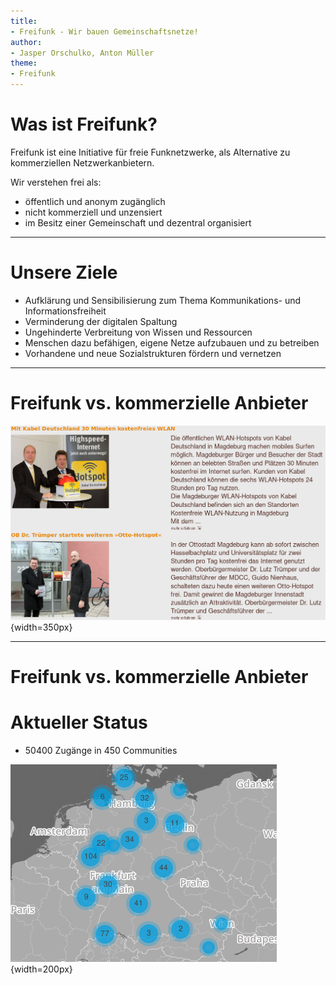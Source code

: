 ```yaml
---
title:
- Freifunk - Wir bauen Gemeinschaftsnetze!
author:
- Jasper Orschulko, Anton Müller
theme:
- Freifunk
---
```


# Was ist Freifunk?
Freifunk ist eine Initiative für freie Funknetzwerke, als Alternative zu kommerziellen Netzwerkanbietern.

Wir verstehen frei als:

- öffentlich und anonym zugänglich
- nicht kommerziell und unzensiert
- im Besitz einer Gemeinschaft und dezentral organisiert

---

# Unsere Ziele
- Aufklärung und Sensibilisierung zum Thema Kommunikations- und Informationsfreiheit
- Verminderung der digitalen Spaltung
- Ungehinderte Verbreitung von Wissen und Ressourcen
- Menschen dazu befähigen, eigene Netze aufzubauen und zu betreiben
- Vorhandene und neue Sozialstrukturen fördern und vernetzen

---

# Freifunk vs. kommerzielle Anbieter

![OB von MD Dr. Trümper (SPD) eröffnet feierlich kommerzielle Hotspots \newline \hspace{\textwidth}[(Quelle: magdeburg-tourist.de)](https://www.magdeburg-tourist.de)](images/commercial_hotspots.png){width=350px}

---

# Freifunk vs. kommerzielle Anbieter

# Aktueller Status
- 50400 Zugänge in 450 Communities

![Freifunk Communities](images/ff_map.png){width=200px}
